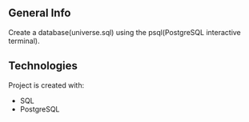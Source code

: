 ## General Info
Create a database(universe.sql) using the psql(PostgreSQL interactive terminal).

## Technologies
Project is created with:
- SQL
- PostgreSQL
